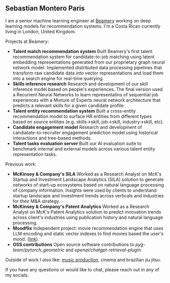 <!--
fas fa-envelope: mailto:me@sebastianmontero.com
fab fa-linkedin-in: https://www.linkedin.com/in/sebastianmontero/
fab fa-github:  https://github.com/sebastian-montero
fa-brands fa-x-twitter: https://twitter.com/sebastianmxnt
-->

## Sebastian Montero Paris

I am a senior machine learning engineer at [Beamery](https://beamery.com/about-us/) working on deep learning models for recommendation systems. I'm a Costa Rican currently living in London, United Kingdom. 

Projects at Beamery:

- **Talent match recommendation system** Built Beamery's first talent recommendation system for candidate-to-job matching using latent embedding representations generated from our proprietary graph neural network model. Implemented distributed data processing pipelines that transform raw candidate data into vector representations and load them into a search engine for real-time querying.
- **Skills inference research** Research and development of our skill inference model based on people's experiences. The final version used a Recurrent Neural Networks to learn representatins of sequential job experiences with a Mixture of Experts neural network architecture that predicts a relevant skills for a given candidate profile. 
- **Talent entity recommendation system** Built a cross-entity recommendation model to surface HR entities from different types based on source entities (e.g. skills->skill, job->skill, industry->skill, etc).
- **Candidate engagement model** Research and development of candiatate-to-recruiter engagement prediction model using historical interactions and tree-based methods.
- **Talent tasks evaluation server** Built our AI evaluation suite to benchmark internal and external models across various talent entity representation tasks.

Previous work:

- **McKinsey & Company's SILA** Worked as a Research Analyst on McK's Startup and Investment Landscape Analytics (SILA) solution to generate networks of start-up ecosystems based on natural language processing of company information. Insights were used by clients to understand startup landscape and investment trends across verticals and industries for their M&A strategy. 
- **McKinsey & Company's Patent Analytics** Worked as a Research Analyst on McK's Patent Analytics solution to predict innovation trends across client's industries using publication history and natural language processing.
- **Moodflix** Independent project: movie recommendation engine that uses LLM encoding and static vector indexes to find movies based the user's mood. ([link](https://moodflix.streamlit.app)).
- **OSS contributions** Open source software contributions to _pyg-team/pytorch_geometric_ and _openai/chatgpt-retrieval-plugin_.

Outside of work I also like: [music production](https://soundcloud.com/smxnt/popular-tracks), cinema and brazilian jiu jitsu.

If you have any questions or would like to chat, please reach out in any of my socials.